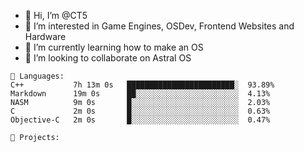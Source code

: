 - 👋 Hi, I’m @CT5
- 👀 I’m interested in Game Engines, OSDev, Frontend Websites and Hardware
- 🌱 I’m currently learning how to make an OS
- 💞️ I’m looking to collaborate on Astral OS

```text
💾 Languages:
C++           7h 13m 0s   ████████████████████████░  93.89%
Markdown      19m 0s      ██░░░░░░░░░░░░░░░░░░░░░░░  4.13%
NASM          9m 0s       █░░░░░░░░░░░░░░░░░░░░░░░░  2.03%
C             2m 0s       █░░░░░░░░░░░░░░░░░░░░░░░░  0.63%
Objective-C   2m 0s       █░░░░░░░░░░░░░░░░░░░░░░░░  0.47%

💼 Projects:
```
<!---
Cherrytree56567/Cherrytree56567 is a ✨ special ✨ repository because its `README.md` (this file) appears on your GitHub profile.
You can click the Preview link to take a look at your changes. 
--->
